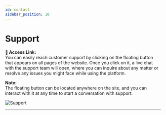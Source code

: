 ```yaml
---
id: contact
sidebar_position: 10
---
```


# Support

**🔗 Access Link:**  
You can easily reach customer support by clicking on the floating button that appears on all pages of the website. Once you click on it, a live chat with the support team will open, where you can inquire about any matter or resolve any issues you might face while using the platform.

**Note:**  
The floating button can be located anywhere on the site, and you can interact with it at any time to start a conversation with support.

![Support](/img/support.png)

---
